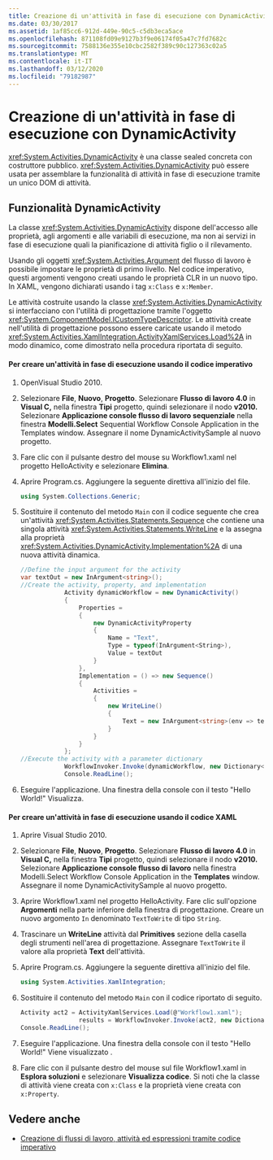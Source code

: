 ```yaml
---
title: Creazione di un'attività in fase di esecuzione con DynamicActivity
ms.date: 03/30/2017
ms.assetid: 1af85cc6-912d-449e-90c5-c5db3eca5ace
ms.openlocfilehash: 871108fd09e9127b3f9e06174f05a47c7fd7682c
ms.sourcegitcommit: 7588136e355e10cbc2582f389c90c127363c02a5
ms.translationtype: MT
ms.contentlocale: it-IT
ms.lasthandoff: 03/12/2020
ms.locfileid: "79182987"
---
```

# <a name="creating-an-activity-at-runtime-with-dynamicactivity"></a>Creazione di un'attività in fase di esecuzione con DynamicActivity
<xref:System.Activities.DynamicActivity> è una classe sealed concreta con costruttore pubblico. <xref:System.Activities.DynamicActivity> può essere usata per assemblare la funzionalità di attività in fase di esecuzione tramite un unico DOM di attività.  
  
## <a name="dynamicactivity-features"></a>Funzionalità DynamicActivity  
 La classe <xref:System.Activities.DynamicActivity> dispone dell'accesso alle proprietà, agli argomenti e alle variabili di esecuzione, ma non ai servizi in fase di esecuzione quali la pianificazione di attività figlio o il rilevamento.  
  
 Usando gli oggetti <xref:System.Activities.Argument> del flusso di lavoro è possibile impostare le proprietà di primo livello. Nel codice imperativo, questi argomenti vengono creati usando le proprietà CLR in un nuovo tipo. In XAML, vengono dichiarati usando i tag `x:Class` e `x:Member`.  
  
 Le attività costruite usando la classe <xref:System.Activities.DynamicActivity> si interfacciano con l'utilità di progettazione tramite l'oggetto <xref:System.ComponentModel.ICustomTypeDescriptor>. Le attività create nell'utilità di progettazione possono essere caricate usando il metodo <xref:System.Activities.XamlIntegration.ActivityXamlServices.Load%2A> in modo dinamico, come dimostrato nella procedura riportata di seguito.  
  
#### <a name="to-create-an-activity-at-runtime-using-imperative-code"></a>Per creare un'attività in fase di esecuzione usando il codice imperativo  
  
1. OpenVisual Studio 2010.  
  
2. Selezionare **File**, **Nuovo**, **Progetto**. Selezionare **Flusso di lavoro 4.0** in **Visual C,** nella finestra **Tipi** progetto, quindi selezionare il nodo **v2010.** Selezionare **Applicazione console flusso di lavoro sequenziale** nella finestra **Modelli.Select** Sequential Workflow Console Application in the Templates window. Assegnare il nome DynamicActivitySample al nuovo progetto.  
  
3. Fare clic con il pulsante destro del mouse su Workflow1.xaml nel progetto HelloActivity e selezionare **Elimina**.  
  
4. Aprire Program.cs. Aggiungere la seguente direttiva all'inizio del file.  
  
    ```csharp  
    using System.Collections.Generic;  
    ```  
  
5. Sostituire il contenuto del metodo `Main` con il codice seguente che crea un'attività <xref:System.Activities.Statements.Sequence> che contiene una singola attività <xref:System.Activities.Statements.WriteLine> e la assegna alla proprietà <xref:System.Activities.DynamicActivity.Implementation%2A> di una nuova attività dinamica.  
  
    ```csharp  
    //Define the input argument for the activity  
    var textOut = new InArgument<string>();  
    //Create the activity, property, and implementation  
                Activity dynamicWorkflow = new DynamicActivity()  
                {  
                    Properties =
                    {  
                        new DynamicActivityProperty  
                        {  
                            Name = "Text",  
                            Type = typeof(InArgument<String>),  
                            Value = textOut  
                        }  
                    },  
                    Implementation = () => new Sequence()  
                    {  
                        Activities =
                        {  
                            new WriteLine()  
                            {  
                                Text = new InArgument<string>(env => textOut.Get(env))  
                            }  
                        }  
                    }  
                };  
    //Execute the activity with a parameter dictionary  
                WorkflowInvoker.Invoke(dynamicWorkflow, new Dictionary<string, object> { { "Text", "Hello World!" } });  
                Console.ReadLine();  
    ```  
  
6. Eseguire l'applicazione. Una finestra della console con il testo "Hello World!" Visualizza.  
  
#### <a name="to-create-an-activity-at-runtime-using-xaml"></a>Per creare un'attività in fase di esecuzione usando il codice XAML  
  
1. Aprire Visual Studio 2010.  
  
2. Selezionare **File**, **Nuovo**, **Progetto**. Selezionare **Flusso di lavoro 4.0** in **Visual C,** nella finestra **Tipi** progetto, quindi selezionare il nodo **v2010.** Selezionare **Applicazione console flusso di lavoro** nella finestra Modelli.Select Workflow Console Application in the **Templates** window. Assegnare il nome DynamicActivitySample al nuovo progetto.  
  
3. Aprire Workflow1.xaml nel progetto HelloActivity. Fare clic sull'opzione **Argomenti** nella parte inferiore della finestra di progettazione. Creare un nuovo argomento `In` denominato `TextToWrite` di tipo `String`.  
  
4. Trascinare un **WriteLine** attività dal **Primitives** sezione della casella degli strumenti nell'area di progettazione. Assegnare `TextToWrite` il valore alla proprietà **Text** dell'attività.  
  
5. Aprire Program.cs. Aggiungere la seguente direttiva all'inizio del file.  
  
    ```csharp  
    using System.Activities.XamlIntegration;  
    ```  
  
6. Sostituire il contenuto del metodo `Main` con il codice riportato di seguito.  
  
    ```csharp  
    Activity act2 = ActivityXamlServices.Load(@"Workflow1.xaml");  
                    results = WorkflowInvoker.Invoke(act2, new Dictionary<string, object> { { "TextToWrite", "HelloWorld!" } });  
    Console.ReadLine();  
    ```  
  
7. Eseguire l'applicazione. Una finestra della console con il testo "Hello World!" Viene visualizzato .  
  
8. Fare clic con il pulsante destro del mouse sul file Workflow1.xaml in **Esplora soluzioni** e selezionare **Visualizza codice**. Si noti che la classe di attività viene creata con `x:Class` e la proprietà viene creata con `x:Property`.  
  
## <a name="see-also"></a>Vedere anche

- [Creazione di flussi di lavoro, attività ed espressioni tramite codice imperativo](authoring-workflows-activities-and-expressions-using-imperative-code.md)
